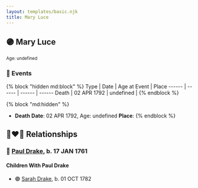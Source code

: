```yaml
---
layout: templates/basic.njk
title: Mary Luce
---
```

## 🟣 Mary Luce
<small>Age: undefined</small>


### 📆 Events

{% block "hidden md:block" %}
Type | Date | Age at Event | Place
------ | ------ | ------ | ------
Death | 02 APR 1792 | undefined |
{% endblock %}

{% block "md:hidden" %}
- **Death**
**Date**: 02 APR 1792, Age: undefined
**Place**:
{% endblock %}

## 👩‍❤️‍👨 Relationships

### 🔵 [Paul Drake](/people/3/33760536), b. 17 JAN 1761

#### Children With Paul Drake
* 🟣 [Sarah Drake](/people/5/55814233), b. 01 OCT 1782